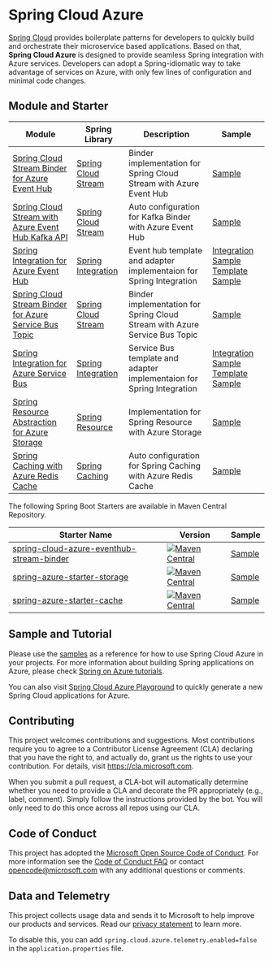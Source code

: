 # Spring Cloud Azure

[Spring Cloud](http://projects.spring.io/spring-cloud/) provides boilerplate patterns for developers to quickly build and orchestrate their microservice based applications. Based on that, **Spring Cloud Azure** is designed to provide seamless Spring integration with Azure services. Developers can adopt a Spring-idiomatic way to take advantage of services on Azure, with only few lines of configuration and minimal code changes. 

## Module and Starter 

Module | Spring Library | Description | Sample
---|---|--- | ---
[Spring Cloud Stream Binder for Azure Event Hub](spring-cloud-azure-eventhub-stream-binder/) | [Spring Cloud Stream](https://cloud.spring.io/spring-cloud-stream/) | Binder implementation for Spring Cloud Stream with Azure Event Hub | [Sample](https://github.com/Microsoft/spring-cloud-azure/tree/release/1.0.0.M2/spring-cloud-azure-samples/spring-cloud-azure-eventhub-binder-sample)
[Spring Cloud Stream with Azure Event Hub Kafka API](spring-cloud-azure-samples/spring-cloud-stream-eventhub-kafka-sample/) | [Spring Cloud Stream](https://cloud.spring.io/spring-cloud-stream/) | Auto configuration for Kafka Binder with Azure Event Hub | [Sample](https://github.com/Microsoft/spring-cloud-azure/tree/release/1.0.0.M2/spring-cloud-azure-samples/spring-cloud-azure-eventhub-kafka-sample)
[Spring Integration for Azure Event Hub](spring-integration-azure/spring-integration-eventhub) | [Spring Integration](https://spring.io/projects/spring-integration) | Event hub template and adapter implementaion for Spring Integration | [Integration Sample](https://github.com/Microsoft/spring-cloud-azure/tree/release/1.0.0.M2/spring-cloud-azure-samples/spring-cloud-azure-eventhub-integration-sample) [Template Sample](https://github.com/Microsoft/spring-cloud-azure/tree/release/1.0.0.M2/spring-cloud-azure-samples/spring-cloud-azure-eventhub-operation-sample)
[Spring Cloud Stream Binder for Azure Service Bus Topic](spring-cloud-azure-servicebus-topic-stream-binder/) | [Spring Cloud Stream](https://cloud.spring.io/spring-cloud-stream/) | Binder implementation for Spring Cloud Stream with Azure Service Bus Topic | [Sample](https://github.com/Microsoft/spring-cloud-azure/tree/release/1.0.0.M2/spring-cloud-azure-samples/spring-cloud-azure-servicebus-topic-binder-sample)
[Spring Integration for Azure Service Bus](spring-integration-azure/spring-integration-servicebus) | [Spring Integration](https://spring.io/projects/spring-integration) | Service Bus template and adapter implementaion for Spring Integration | [Integration Sample](https://github.com/Microsoft/spring-cloud-azure/tree/release/1.0.0.M2/spring-cloud-azure-samples/spring-cloud-azure-servicebus-integration-sample) [Template Sample](https://github.com/Microsoft/spring-cloud-azure/tree/release/1.0.0.M2/spring-cloud-azure-samples/spring-cloud-azure-servicebus-operation-sample)
[Spring Resource Abstraction for Azure Storage](spring-cloud-azure-storage/) | [Spring Resource](https://docs.spring.io/spring/docs/current/spring-framework-reference/core.html#resources) | Implementation for Spring Resource with Azure Storage | [Sample](https://github.com/Microsoft/spring-cloud-azure/tree/release/1.0.0.M2/spring-cloud-azure-samples/spring-cloud-azure-storage-sample)
[Spring Caching with Azure Redis Cache](spring-cloud-azure-samples/spring-cloud-azure-cache-sample) | [Spring Caching](https://docs.spring.io/spring-boot/docs/current/reference/html/boot-features-caching.html) | Auto configuration for Spring Caching with Azure Redis Cache | [Sample](https://github.com/Microsoft/spring-cloud-azure/tree/release/1.0.0.M2/spring-cloud-azure-samples/spring-cloud-azure-cache-sample)

The following Spring Boot Starters are available in Maven Central Repository. 

Starter Name | Version | Sample
---|---|---
[spring-cloud-azure-eventhub-stream-binder](spring-cloud-azure-eventhub-stream-binder/) | [![Maven Central](https://img.shields.io/maven-central/v/com.microsoft.azure/spring-cloud-azure-eventhub-stream-binder.svg)](https://search.maven.org/#search%7Cga%7C1%7Ca%3A%22spring-cloud-azure-eventhub-stream-binder%22) | [Sample](https://github.com/Microsoft/spring-cloud-azure/tree/release/1.0.0.M2/spring-cloud-azure-samples/spring-cloud-azure-eventhub-binder-sample)
[spring-azure-starter-storage](spring-cloud-azure-starters/spring-azure-starter-storage/) | [![Maven Central](https://img.shields.io/maven-central/v/com.microsoft.azure/spring-azure-starter-storage.svg)](https://search.maven.org/#search%7Cga%7C1%7Ca%3A%22spring-azure-starter-storage%22) | [Sample](https://github.com/Microsoft/spring-cloud-azure/tree/release/1.0.0.M2/spring-cloud-azure-samples/spring-cloud-azure-storage-sample)
[spring-azure-starter-cache](spring-cloud-azure-starters/spring-azure-starter-cache/) | [![Maven Central](https://img.shields.io/maven-central/v/com.microsoft.azure/spring-azure-starter-cache.svg)](https://search.maven.org/#search%7Cga%7C1%7Ca%3A%22spring-azure-starter-cache%22) | [Sample](https://github.com/Microsoft/spring-cloud-azure/tree/release/1.0.0.M2/spring-cloud-azure-samples/spring-cloud-azure-cache-sample)

## Sample and Tutorial 

Please use the [samples](spring-cloud-azure-samples/) as a reference for how to use Spring Cloud Azure in your projects. For more information about building Spring applications on Azure, please check [Spring on Azure tutorials](https://docs.microsoft.com/en-us/java/azure/spring-framework/?view=azure-java-stable). 

You can also visit [Spring Cloud Azure Playground](https://aka.ms/springcloud) to quickly generate a new Spring Cloud applications for Azure.  

## Contributing

This project welcomes contributions and suggestions.  Most contributions require you to agree to a
Contributor License Agreement (CLA) declaring that you have the right to, and actually do, grant us
the rights to use your contribution. For details, visit https://cla.microsoft.com.

When you submit a pull request, a CLA-bot will automatically determine whether you need to provide
a CLA and decorate the PR appropriately (e.g., label, comment). Simply follow the instructions
provided by the bot. You will only need to do this once across all repos using our CLA.

## Code of Conduct 

This project has adopted the [Microsoft Open Source Code of Conduct](https://opensource.microsoft.com/codeofconduct/). For more information see the [Code of Conduct FAQ](https://opensource.microsoft.com/codeofconduct/faq/) or contact [opencode@microsoft.com](mailto:opencode@microsoft.com) with any additional questions or comments.

## Data and Telemetry 

This project collects usage data and sends it to Microsoft to help improve our products and services. Read our [privacy statement](https://privacy.microsoft.com/en-us/privacystatement) to learn more. 

To disable this, you can add `spring.cloud.azure.telemetry.enabled=false` in the `application.properties` file. 
